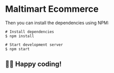 # Maltimart Ecommerce

Then you can install the dependencies using NPM:

```
# Install dependencies
$ npm install

# Start development server
$ npm start
```
👨‍💻 Happy coding!
---
